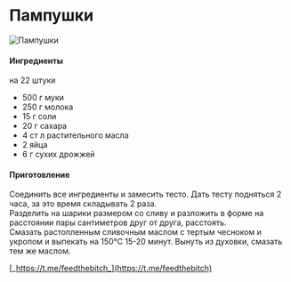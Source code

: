 ﻿---
image: ../../pics/e18deff1-be8e-4c33-aecf-5bfd2e741475.jpg
---
# Пампушки

![Пампушки](../../pics/e18deff1-be8e-4c33-aecf-5bfd2e741475.jpg)

#### Ингредиенты

на 22 штуки

* 500 г муки
* 250 г молока
* 15 г соли
* 20 г сахара
* 4 ст л растительного масла
* 2 яйца
* 6 г сухих дрожжей

#### Приготовление

Соединить все ингредиенты и замесить тесто. Дать тесту подняться 2 часа, за это время складывать 2 раза.  
Разделить на шарики размером со сливу и разложить в форме на расстоянии пары сантиметров друг от друга, расстоять.  
Смазать растопленным сливочным маслом с тертым чесноком и укропом и выпекать на 150°С 15-20 минут. Вынуть из духовки, смазать тем же маслом.

[_https://t.me/feedthebitch_](https://t.me/feedthebitch)
